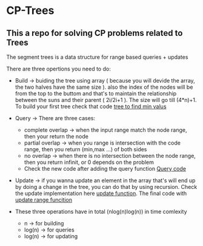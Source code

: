 # CP-Trees
This a repo for solving CP problems related to Trees
-------------------------------------------------------
The segment trees is a data structure for range based queries + updates

There are three opertions you need to do:
- Build -> buiding the tree using array ( because you will devide the array, the two halves have the same size ). also the index of the nodes will be from the top to the buttom and that's to maintain the relationship between the suns and their parent ( 2i/2i+1 ). The size will go till (4*n)+1. To build your first tree check that code [tree to find min valus](https://github.com/fatnaoui/CP-Trees/blob/main/10-BuildTreeMIn.cpp)
- Query -> There are three cases:
  - complete overlap -> when the input range match the node range, then your return the node
  - partial overlap -> when you range is intersection with the code range, then you return (min,max ...) of both sides
  - no overlap -> when there is no intersection between the node range, then you return infinit, or 0 depends on the problem
  - Check the new code after adding the query function [Query code](https://github.com/fatnaoui/CP-Trees/blob/main/11-QueryTreeMIn.cpp)
  
- Update -> if you wanna update an element in the array that's will end up by doing a change in the tree, you can do that by using recursion. Check the update implementation here [update function](https://github.com/fatnaoui/CP-Trees/blob/main/12-UpdateTreeMIn.cpp). The final code with [update range funcition](https://github.com/fatnaoui/CP-Trees/blob/main/13-UpdateRangeTreeMIn.cpp)
- These three operations have in total (nlog(n)log(n)) in time comlexity
  - n -> for building
  - log(n) -> for queries
  - log(n) -> for updating
